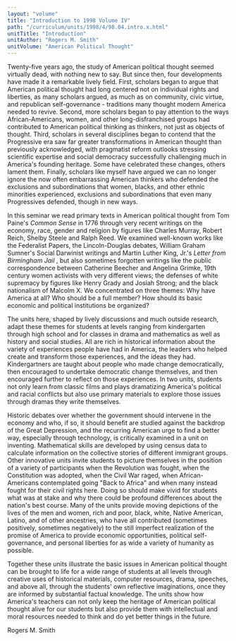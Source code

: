 ```yaml
---
layout: "volume"
title: "Introduction to 1998 Volume IV"
path: "/curriculum/units/1998/4/98.04.intro.x.html"
unitTitle: "Introduction"
unitAuthor: "Rogers M. Smith"
unitVolume: "American Political Thought"
---
```

<body>
 <p>
  Twenty-five years ago, the study of American political thought seemed virtually dead, with nothing new to say.   But since then, four developments have made it a remarkable lively field.  First, scholars began to argue that American political thought had long centered not on individual rights and liberties, as many scholars argued, as much as on community, civic virtue, and republican self-governance - traditions many thought modern America needed to revive.  Second, more scholars began to pay attention to the ways African-Americans, women, and other long-disfranchised groups had contributed to American political thinking as thinkers, not just as objects of thought.  Third, scholars in several disciplines began to contend that the Progressive era saw far greater transformations in American thought than previously acknowledged, with pragmatist reform outlooks stressing scientific expertise and social democracy successfully challenging much in America's founding heritage.  Some have celebrated these changes, others lament them.  Finally, scholars like myself have argued we can no longer ignore the now often embarrassing American thinkers who defended the exclusions and subordinations that women, blacks, and other ethnic minorities experienced, exclusions and subordinations that even many Progressives defended, though in new ways.
 </p>
 <p>
  In this seminar we read primary texts in American political thought from Tom Paine's
  <i>
   Common Sense
  </i>
  in 1776 through very recent writings on the economy, race, gender and religion by figures like Charles Murray, Robert Reich, Shelby Steele and Ralph Reed.  We examined well-known works like the Federalist Papers, the Lincoln-Douglas debates, William Graham Sumner's Social Darwinist writings and Martin Luther King, Jr.'s
  <i>
   Letter from Birmingham Jail
  </i>
  , but also sometimes forgotten writings like the public correspondence between Catherine Beecher and Angelina Grimke, 19th century women activists with very different views; the defenses of white supremacy by figures like Henry Grady and Josiah Strong; and the black nationalism of Malcolm X.  We concentrated on three themes: Why have America at all?  Who should be a full member?  How should its basic economic and political institutions be organized?
 </p>
 <p>
  The units here, shaped by lively discussions and much outside research, adapt these themes for students at levels ranging from kindergarten through high school and for classes in drama and mathematics as well as history and social studies.  All are rich in historical information about the variety of experiences people have had in America, the leaders who helped create and transform those experiences, and the ideas they had.  Kindergartners are taught about people who made change democratically, then encouraged to undertake democratic change themselves, and then encouraged further to reflect on those experiences.  In two units, students not only learn from classic films and plays dramatizing America's political and racial conflicts but also use primary materials to explore those issues through dramas they write themselves.
 </p>
 <p>
  Historic debates over whether the government should intervene in the economy and who, if so, it should benefit are studied against the backdrop of the Great Depression, and the recurring American urge to find a better way, especially through technology, is critically examined in a unit on inventing.  Mathematical skills are developed by using census data to calculate information on the collective stories of different immigrant groups.  Other innovative units invite students to picture themselves in the position of a variety of participants when the Revolution was fought, when the Constitution was adopted, when the Civil War raged, when African-Americans contemplated going "Back to Africa" and when many instead fought for their civil rights here.  Doing so should make vivid for students what was at stake and why there could be profound differences about the nation's best course.  Many of the units provide moving depictions of the lives of the men and women, rich and poor, black, white, Native American, Latino, and of other ancestries, who have all contributed (sometimes positively, sometimes negatively) to the still imperfect realization of the promise of America to provide economic opportunities, political self-governance, and personal liberties for as wide a variety of humanity as possible.
 </p>
 <p>
  Together these units illustrate the basic issues in American political thought can be brought to life for a wide range of students at all levels through creative uses of historical materials, computer resources, drama, speeches, and above all, through the students' own reflective imaginations, once they are informed by substantial factual knowledge.  The units show how America's teachers can not only keep the heritage of American political thought alive for our students but also provide them with intellectual and moral resources needed to think and do yet better things in the future.
 </p>
 <p>
  Rogers M. Smith
 </p>

</body>